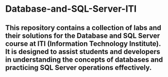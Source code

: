 # Database-and-SQL-Server-ITI
## This repository contains a collection of labs and their solutions for the Database and SQL Server course at ITI (Information Technology Institute). It is designed to assist students and developers in understanding the concepts of databases and practicing SQL Server operations effectively.
